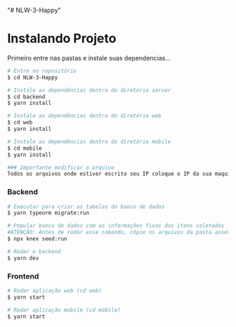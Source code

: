 "# NLW-3-Happy" 

<h1>Instalando Projeto</h1>
<p>Primeiro entre nas pastas e instale suas dependencias...</p>

```bash
# Entre no repositório
$ cd NLW-3-Happy

# Instale as dependências dentro do diretório server
$ cd backend
$ yarn install

# Instale as dependências dentro do diretório web
$ cd web
$ yarn install

# Instale as dependências dentro do diretório mobile
$ cd mobile
$ yarn install

### Importante modificar o arquivo
Todos os arquivos onde estiver escrito seu IP coloque o IP da sua maquina
```

### Backend
```bash
# Executar para criar as tabelas do banco de dados
$ yarn typeorm migrate:run

# Popular banco de dados com as informações fixas dos itens coletados
#ATENÇÃO: Antes de rodar esse comando, cópie os arquivos da pasta assets para a pasta upload do backend
$ npx knex seed:run

# Rodar o backend
$ yarn dev
```
### Frontend
```bash
# Rodar aplicação web (cd web)
$ yarn start

# Rodar aplicação mobile (cd mobile)
$ yarn start
```
